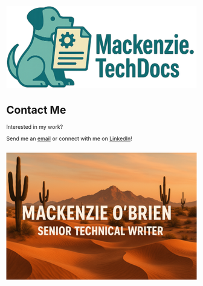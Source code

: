 ![Mackenzie.TechDocs](img/mackenzie-docs.png)
# Contact Me
Interested in my work? 

Send me an [email](mailto:mackenzie.techdocs@gmail.com) or connect with me on [LinkedIn](https://www.linkedin.com/in/mackenzieoc)!

![Mackenzie Background](img/mackenzie-bg.png)
---